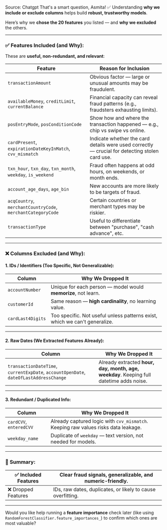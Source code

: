 Source: Chatgpt
That's a smart question, Asmita! ✅ Understanding **why we include or exclude columns** helps build **robust, trustworthy models**.

Here’s why we **chose the 20 features** you listed — and **why we excluded** the others.

---

### ✅ Features Included (and Why):

These are **useful, non-redundant, and relevant**:

| Feature                                                     | Reason for Inclusion                                                                           |
| ----------------------------------------------------------- | ---------------------------------------------------------------------------------------------- |
| `transactionAmount`                                         | Obvious factor — large or unusual amounts may be fraudulent.                                   |
| `availableMoney`, `creditLimit`, `currentBalance`           | Financial capacity can reveal fraud patterns (e.g., fraudsters exhausting limits).             |
| `posEntryMode`, `posConditionCode`                          | Show how and where the transaction happened — e.g., chip vs swipe vs online.                   |
| `cardPresent`, `expirationDateKeyInMatch`, `cvv_mismatch`   | Indicate whether the card details were used correctly — crucial for detecting stolen card use. |
| `txn_hour`, `txn_day`, `txn_month`, `weekday`, `is_weekend` | Fraud often happens at odd hours, on weekends, or month ends.                                  |
| `account_age_days`, `age_bin`                               | New accounts are more likely to be targets of fraud.                                           |
| `acqCountry`, `merchantCountryCode`, `merchantCategoryCode` | Certain countries or merchant types may be riskier.                                            |
| `transactionType`                                           | Useful to differentiate between "purchase", "cash advance", etc.                               |

---

### ❌ Columns Excluded (and Why):

#### 1. **IDs / Identifiers (Too Specific, Not Generalizable):**

| Column            | Why We Dropped It                                                          |
| ----------------- | -------------------------------------------------------------------------- |
| `accountNumber`   | Unique for each person — model would **memorize**, not learn.              |
| `customerId`      | Same reason — **high cardinality**, no learning value.                     |
| `cardLast4Digits` | Too specific. Not useful unless patterns exist, which we can't generalize. |

---

#### 2. **Raw Dates (We Extracted Features Already):**

| Column                                                                                | Why We Dropped It                                                                       |
| ------------------------------------------------------------------------------------- | --------------------------------------------------------------------------------------- |
| `transactionDateTime`, `currentExpDate`, `accountOpenDate`, `dateOfLastAddressChange` | Already extracted **hour, day, month, age, weekday**. Keeping full datetime adds noise. |

---

#### 3. **Redundant / Duplicated Info:**

| Column                  | Why We Dropped It                                                                  |
| ----------------------- | ---------------------------------------------------------------------------------- |
| `cardCVV`, `enteredCVV` | Already captured logic with `cvv_mismatch`. Keeping raw values risks data leakage. |
| `weekday_name`          | Duplicate of `weekday` — text version, not needed for models.                      |

---

### 🧠 Summary:

| ✅ Included Features | Clear fraud signals, generalizable, and numeric-friendly.   |
| ------------------- | ----------------------------------------------------------- |
| ❌ Dropped Features  | IDs, raw dates, duplicates, or likely to cause overfitting. |

---

Would you like help running a **feature importance** check later (like using `RandomForestClassifier.feature_importances_`) to confirm which ones are most valuable?
